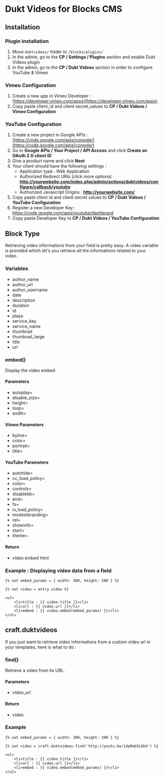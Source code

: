# Dukt Videos for Blocks CMS

## Installation

### Plugin installation

1. Move `duktvideos/` folder to `/blocks/plugins/`
2. In the admin, go to the **CP / Settings / Plugins** section and enable Dukt Videos plugin
3. In the admin, go to the **CP / Dukt Videos** section in order to configure YouTube & Vimeo

### Vimeo Configuration

1. Create a new app in Vimeo Developer : [https://developer.vimeo.com/apps](https://developer.vimeo.com/apps)
2. Copy paste client_id and client secret_values to **CP / Dukt Videos / Vimeo Configuration**

### YouTube Configuration

1. Create a new project in Google APIs : [https://code.google.com/apis/console/](https://code.google.com/apis/console/)
2. Go to **Google APIs / Your Project / API Access** and click **Create an OAuth 2.0 client ID**
3. Give a product name and click **Next**
4. Your client should have the following settings :
	- Application type : Web Application
	- Authorized Redirect URIs (click more options) : **http://yourwebsite.com/index.php/admin/actions/duktvideos/configure/callback/youtube**
	- Authorized Javascript Origins : **http://yourwebsite.com/**
5. Copy paste client id and client secret values to **CP / Dukt Videos / YouTube Configuration**
6. Register a new Developer Key : https://code.google.com/apis/youtube/dashboard
7. Copy paste Developer Key to **CP / Dukt Videos / YouTube Configuration**

## Block Type

Retrieving video informations from your field is pretty easy. A video variable is provided which let's you retrieve all the informations related to your video.


### Variables

- author_name
- author_url
- author_username
- date
- description
- duration
- id
- plays
- service_key
- service_name
- thumbnail
- thumbnail_large
- title
- url

### embed()

Display the video embed

#### Parameters

- autoplay=
- disable_size=
- height=
- loop=
- width=

#### Vimeo Parameters

- byline=
- color=
- portrait=
- title=

#### YouTube Parameters
- autohide=
- cc_load_policy=
- color=
- controls=
- disablekb=
- end=
- fs=
- iv_load_policy=
- modestbranding=
- rel=
- showinfo=
- start=
- theme=

#### Return

- video embed html


### Example : Displaying video data from a field

	{% set embed_params = { width: 300, height: 200 } %}
	
	{% set video = entry.video %}
	
	<ul>
		<li>title : {{ video.title }}</li>
		<li>url : {{ video.url }}</li>
		<li>embed : {{ video.embed(embed_params) }}</li>
	</ul>


## craft.duktvideos

If you just want to retrieve video informations from a custom video url in your templates, here is what to do :

### find()

Retrieve a video from its URL.

#### Parameters

- video_url

#### Return

- video

### Example

	{% set embed_params = { width: 300, height: 200 } %}

	{% set video = craft.duktvideos.find('http://youtu.be/14pRmb5LAhU') %}
	
	<ul>
		<li>title : {{ video.title }}</li>
		<li>url : {{ video.url }}</li>
		<li>embed : {{ video.embed(embed_params) }}</li>
	</ul>


